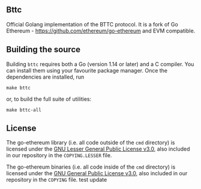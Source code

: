 ## Bttc

Official Golang implementation of the BTTC protocol. It is a fork of Go Ethereum - https://github.com/ethereum/go-ethereum and EVM compatible.

## Building the source

Building `bttc` requires both a Go (version 1.14 or later) and a C compiler. You can install
them using your favourite package manager. Once the dependencies are installed, run

```shell
make bttc
```

or, to build the full suite of utilities:

```shell
make bttc-all
```

## License

The go-ethereum library (i.e. all code outside of the `cmd` directory) is licensed under the
[GNU Lesser General Public License v3.0](https://www.gnu.org/licenses/lgpl-3.0.en.html),
also included in our repository in the `COPYING.LESSER` file.

The go-ethereum binaries (i.e. all code inside of the `cmd` directory) is licensed under the
[GNU General Public License v3.0](https://www.gnu.org/licenses/gpl-3.0.en.html), also
included in our repository in the `COPYING` file.
test update

